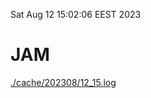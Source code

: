 Sat Aug 12 15:02:06 EEST 2023
# JAM
<a href='./cache/202308/12_15.log'>./cache/202308/12_15.log</a>
